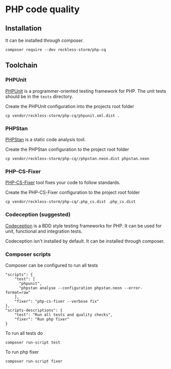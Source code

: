 # PHP code quality

## Installation

It can be installed through composer.

    composer require --dev reckless-storm/php-cq


## Toolchain

### PHPUnit
[PHPUnit](https://phpunit.de/) is a programmer-oriented testing framework for PHP. The unit tests should be in the
`tests` directory.

Create the PHPUnit configuration into the projects root folder

    cp vendor/reckless-storm/php-cq/phpunit.xml.dist .

### PHPStan
[PHPStan](https://github.com/phpstan/phpstan) is a static code analysis tool.

Create the PHPStan configuration to the project root folder

    cp vendor/reckless-storm/php-cq//phpstan.neon.dist phpstan.neon

### PHP-CS-Fixer
[PHP-CS-Fixer](https://github.com/FriendsOfPHP/PHP-CS-Fixer) tool fixes your code to follow standards.

Create the PHP-CS-Fixer configuration to the project root folder

    cp vendor/reckless-storm/php-cq/.php_cs.dist .php_cs.dist

### Codeception (suggested)
[Codeception](http://codeception.com/) is a BDD style testing frameworks for PHP. It can be used for unit, functional
and integration tests.

Codeception isn't installed by default. It can be installed through composer.

### Composer scripts
Composer can be configured to run all tests

    "scripts": {
        "test": [
          "phpunit",
          "phpstan analyse --configuration phpstan.neon --error-format=raw"
        ],
        "fixer": "php-cs-fixer --verbose fix"
    },
    "scripts-descriptions": {
        "test": "Run all tests and quality checks",
        "fixer": "Run php fixer"
    }

To run all tests do

    composer run-script test
    
To run php fixer

    composer run-script fixer
